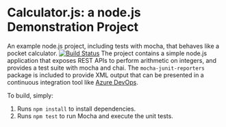 Calculator.js: a node.js Demonstration Project
==============================================
An example node.js project, including tests with mocha, that behaves like
a pocket calculator.
[![Build Status](https://dev.azure.com/AZ400April/Configuring%20Agent%20Pools%20and%20Understanding%20Pipeline%20Styles/_apis/build/status/AZ400april.calculator?branchName=master)](https://dev.azure.com/AZ400April/Configuring%20Agent%20Pools%20and%20Understanding%20Pipeline%20Styles/_build/latest?definitionId=7&branchName=master)
The project contains a simple node.js application that exposes REST APIs
to perform arithmetic on integers, and provides a test suite with mocha
and chai.  The `mocha-junit-reporters` package is included to provide XML
output that can be presented in a continuous integration tool like
[Azure DevOps](https://azure.com/devops).

To build, simply:

1. Runs `npm install` to install dependencies.
2. Runs `npm test` to run Mocha and execute the unit tests.

